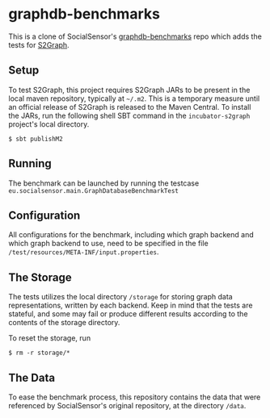 graphdb-benchmarks
==================

This is a clone of SocialSensor's [graphdb-benchmarks](https://github.com/socialsensor/graphdb-benchmarks) repo which adds the tests for [S2Graph](https://github.com/apache/incubator-s2graph).

## Setup

To test S2Graph, this project requires S2Graph JARs to be present in the local maven repository, typically at `~/.m2`. This is a temporary measure until an official release of S2Graph is released to the Maven Central. To install the JARs, run the following shell SBT command in the `incubator-s2graph` project's local directory.

    $ sbt publishM2

## Running

The benchmark can be launched by running the testcase `eu.socialsensor.main.GraphDatabaseBenchmarkTest`

## Configuration

All configurations for the benchmark, including which graph backend and which graph backend to use, need to be specified in the file `/test/resources/META-INF/input.properties`.

## The Storage

The tests utilizes the local directory `/storage` for storing graph data representations, written by each backend. Keep in mind that the tests are stateful, and some may fail or produce different results according to the contents of the storage directory.

To reset the storage, run

    $ rm -r storage/*

## The Data

To ease the benchmark process, this repository contains the data that were referenced by SocialSensor's original repository, at the directory `/data`.

